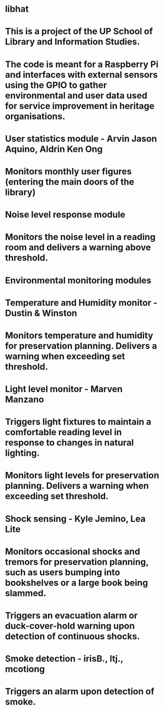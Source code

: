 # libhat
# This is a project of the UP School of Library and Information Studies.
# The code is meant for a Raspberry Pi and interfaces with external sensors using the GPIO to gather environmental and user data used for service improvement in heritage organisations.

# User statistics module - Arvin Jason Aquino, Aldrin Ken Ong
#   Monitors monthly user figures (entering the main doors of the library)

# Noise level response module
#   Monitors the noise level in a reading room and delivers a warning above threshold.

# Environmental monitoring modules
#   Temperature and Humidity monitor - Dustin & Winston
#     Monitors temperature and humidity for preservation planning. Delivers a warning when exceeding set threshold.

#   Light level monitor - Marven Manzano
#     Triggers light fixtures to maintain a comfortable reading level in response to changes in natural lighting.
#     Monitors light levels for preservation planning. Delivers a warning when exceeding set threshold.

#   Shock sensing - Kyle Jemino, Lea Lite
#     Monitors occasional shocks and tremors for preservation planning, such as users bumping into bookshelves or a large book being slammed.
#     Triggers an evacuation alarm or duck-cover-hold warning upon detection of continuous shocks.

#   Smoke detection - irisB., ltj., mcotiong
#     Triggers an alarm upon detection of smoke.
